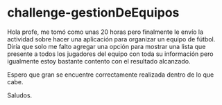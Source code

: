 # challenge-gestionDeEquipos
Hola profe, me tomó como unas 20 horas pero finalmente le envío la actividad sobre hacer una
aplicación para organizar un equipo de fútbol.
Diría que solo me falto agregar una opción para mostrar una lista que presente a todos los
jugadores del equipo con toda su información pero igualmente estoy bastante contento con el 
resultado alcanzado.

Espero que gran se encuentre correctamente realizada dentro de lo que cabe.

Saludos.
